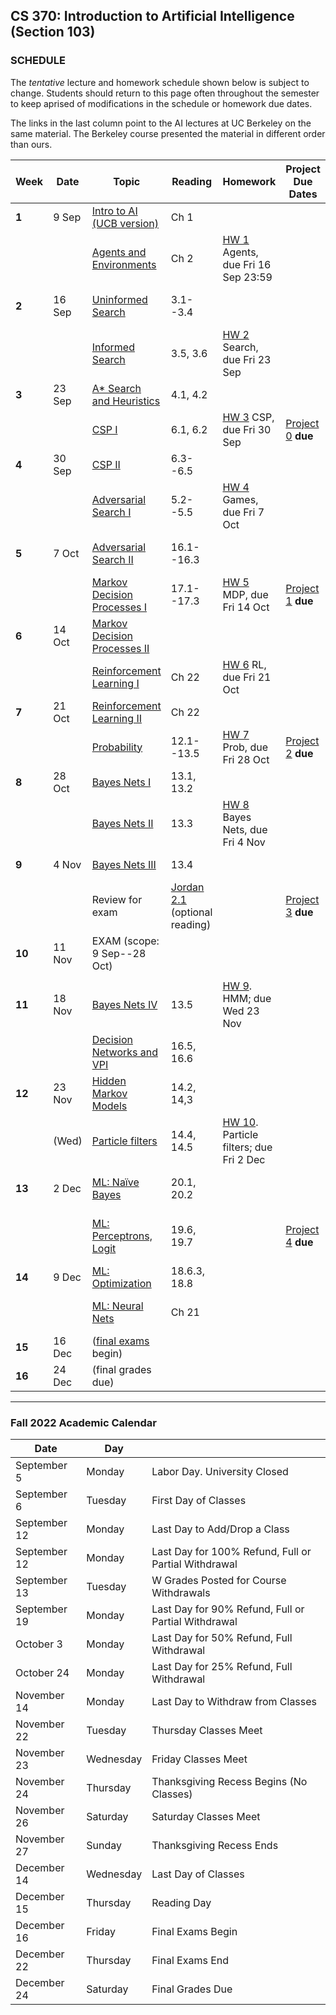 ## CS 370: Introduction to Artificial Intelligence (Section 103)

### SCHEDULE

The *tentative* lecture and homework schedule shown below is subject to change.  Students should return to this page often throughout the semester to keep aprised of modifications in the schedule or homework due dates.

The links in the last column point to the AI lectures at UC Berkeley on the same material.
The Berkeley course presented the material in different order than ours.

<!-- In case you want to watch all of the Berkeley lectures in their original order, I made -->
<!-- a [AI YouTube playlist](https://youtube.com/playlist?list=PL5FJyaC2WsVndQJI9QtEhIMG2w8pYLN9u) just for you! :) -->



| **Week** | **Date** | **Topic**                         | **Reading**      | **Homework**                             | **Project Due Dates** | **UCB Videos**                  | **UCB Notes**      | **Alternative Notes** |
|----------|----------|-----------------------------------|------------------|------------------------------------------|-----------------------|---------------------------------|--------------------|-----------------------|
| **1**    | 9 Sep    | [Intro to AI (UCB version)][]     | Ch 1             |                                          |                       | [Intro to AI (YouTube)][]       |                    | |
|          |          | [Agents and Environments][]       | Ch 2             | [HW 1][] Agents, due Fri 16 Sep 23:59    |                       |                                 |                    | |
| **2**    | 16 Sep   | [Uninformed Search][]             | 3.1--3.4         |                                          |                       | [Uninformed Search (YouTube)][] | [Note 1: Search][] | [Note 1 (Fa '18)][]|
|          |          | [Informed Search][]               | 3.5, 3.6         | [HW 2][] Search, due Fri 23 Sep          |                       | [Informed Search (YouTube)][]   |                    | |
| **3**    | 23 Sep   | [A* Search and Heuristics][]      | 4.1, 4.2         |                                          |                       |                                 | [Note 2: Local Search][] | |
|          |          | [CSP I][]                         | 6.1, 6.2         | [HW 3][] CSP, due Fri 30 Sep             | [Project 0][] **due** | [CSP I (YouTube)][]             | [Note 2: CSP][]    | |
| **4**    | 30 Sep   | [CSP II][]                        | 6.3--6.5         |                                          |                       | [CSP II (YouTube)][]            | [CSP applet][]     | |
|          |          | [Adversarial Search I][]          | 5.2--5.5         | [HW 4][] Games, due Fri 7 Oct            |                       | [Game Trees I (YouTube)][]      | [Note 3: Games][]  | [Note 3 (Fa '18)][]| 
| **5**    | 7  Oct   | [Adversarial Search II][]         | 16.1--16.3       |                                          |                       | [Game Trees II (YouTube)][]     | [Note 4: Nondeterministic Search][] | |
|          |          | [Markov Decision Processes I][]   | 17.1--17.3       | [HW 5][] MDP, due Fri 14 Oct             | [Project 1][] **due** | [MDP I (YouTube)][]             |                    | |
| **6**    | 14 Oct   | [Markov Decision Processes II][]  |                  |                                          |                       | [MDP II (YouTube)][]            |                    | |
|          |          | [Reinforcement Learning I][]      | Ch 22            | [HW 6][] RL, due Fri 21 Oct              |                       | [RL I (YouTube)][]              | [Note 5: Reinforcement Learning][] | |
| **7**    | 21 Oct   | [Reinforcement Learning II][]     | Ch 22            |                                          |                       | [RL II (YouTube)][]             |                    | |
|          |          | [Probability][]                   | 12.1--13.5       | [HW 7][] Prob, due Fri 28 Oct            | [Project 2][] **due** | [Probability (YouTube)][]       |                    | |
| **8**    | 28 Oct   | [Bayes Nets I][]                  | 13.1, 13.2       |                                          |                       | [Bayes Nets (YouTube)][]        | [Note 5: Bayes Nets][] | [Note 6 (Fa '18)][] |
|          |          | [Bayes Nets II][]                 | 13.3             | [HW 8][] Bayes Nets, due Fri 4 Nov       |                       | [BN: independence (YouTube)][]  |                    | |
| **9**    | 4 Nov    | [Bayes Nets III][]                | 13.4             |                                          |                       | [BN: inference (YouTube)][]     |                    | |
|          |          | Review for exam                   | [Jordan 2.1][]  (optional reading) |                        | [Project 3][] **due** |                                 |                    | | 
| **10**   | 11 Nov   | EXAM (scope: 9 Sep--28 Oct)       |                  |                                          |                       |                                 |                    | |
|          |          |                                   |                  |                                          |                       |                                 |                    | |
| **11**   | 18 Nov   | [Bayes Nets IV][]                 | 13.5             | [HW 9][]. HMM; due Wed 23 Nov            |                       | [BN: sampling (YouTube)][]      |                    | |
|          |          | [Decision Networks and VPI][]     | 16.5, 16.6       |                                          |                       | [Decision Networks (YouTube)][] | [Note 7: Decision Networks][] |
| **12**   | 23 Nov   | [Hidden Markov Models][]          | 14.2, 14,3       |                                          |                       | [HMM (YouTube)][]               | [Note 6: HMM][]    |  [Note 8 (Fa '18)][] |
|          | (Wed)    | [Particle filters][]              | 14.4, 14.5       | [HW 10][]. Particle filters; due Fri 2 Dec |                     | [Particle filters (YouTube)][]  |                    | |
| **13**   | 2 Dec    | [ML: Naïve Bayes][]               | 20.1, 20.2       |                                          |                       | [ML: Naive Bayes (YouTube)][]   |  [Note 9: ML][]    | |
|          |          | [ML: Perceptrons, Logit][]        | 19.6, 19.7       |                                          | [Project 4][] **due** | [ML: Perceptrons, Logit (YouTube)][] |               | |
| **14**   | 9 Dec    | [ML: Optimization][]              | 18.6.3, 18.8     |                                          |                       |                                 | [Note 10: Neural Nets][] | | 
|          |          | [ML: Neural Nets][]               | Ch 21            |                                          |                       | [ML: Neural Nets (YouTube)][]   |                    | |
| **15**   | 16 Dec   | ([final exams][] begin)           |                  |                                          |                       |                                 |                    | |
| **16**   | 24 Dec   | (final grades due)                |                  |                                          |                       |                                 |                    | |


----------------------

### Fall 2022 Academic Calendar

| **Date** | **Day** |   |
|--------|--------|---------------------------------|
| September	5 | Monday | Labor Day. University Closed |
| September	6 | Tuesday | First Day of Classes |
| September	12 | Monday | Last Day to Add/Drop a Class |
| September	12 | Monday | Last Day for 100% Refund, Full or Partial Withdrawal |
| September	13 | Tuesday | W Grades Posted for Course Withdrawals |
| September	19 | Monday | Last Day for 90% Refund, Full or Partial Withdrawal |
| October	3 | Monday | Last Day for 50% Refund, Full Withdrawal |
| October	24 | Monday | Last Day for 25% Refund, Full Withdrawal |
| November	14 | Monday | Last Day to Withdraw from Classes  |
| November	22 | Tuesday | Thursday Classes Meet |
| November	23 | Wednesday | Friday Classes Meet |
| November	24 | Thursday | Thanksgiving Recess Begins (No Classes) |
| November	26 | Saturday | Saturday Classes Meet |
| November	27 | Sunday | Thanksgiving Recess Ends |
| December	14 | Wednesday | Last Day of Classes |
| December	15 | Thursday | Reading Day |
| December	16 | Friday | Final Exams Begin |
| December	22 | Thursday | Final Exams End |
| December	24 | Saturday | Final Grades Due |







[final exams]: https://www5.njit.edu/registrar/exams/finalexams.php




[KUPF]: https://goo.gl/maps/GjhP3cjrMAJSzVFt5

<!-- LINKS TO LECTURE NOTES -->

[Note 1: Search]: https://inst.eecs.berkeley.edu/~cs188/sp22/assets/notes/n1_sp22.pdf
[Note 1 (Fa '18)]: https://github.com/williamdemeo/cs370-fall2022/tree/master/notes/n01-search.pdf
[Note 2: Local Search]: https://inst.eecs.berkeley.edu/~cs188/sp22/assets/notes/n2_sp22.pdf
[Note 2: CSP]: https://github.com/williamdemeo/cs370-fall2022/tree/master/lecture/notes/n02-csp.pdf 
[CSP applet]: https://inst.eecs.berkeley.edu/~cs188/fa21/assets/demos/csp/csp_demos.html
[Note 3: Games]: https://inst.eecs.berkeley.edu/~cs188/sp22/assets/notes/n3_sp22.pdf
[Note 3 (Fa '18)]: https://github.com/williamdemeo/cs370-fall2022/tree/master/lecture/notes/n03-adversarial-search.pdf
[Note 4: Nondeterministic Search]: https://github.com/williamdemeo/cs370-fall2022/tree/master/lecture/notes/n04-nondeterministic-search.pdf
[Note 4: Logical Agents]: https://inst.eecs.berkeley.edu/~cs188/sp22/assets/notes/n4_sp22.pdf
[Note 5: Reinforcement Learning]: https://github.com/williamdemeo/cs370-fall2022/tree/master/lecture/notes/n05-rl.pdf
[Note 5: Bayes Nets]: https://inst.eecs.berkeley.edu/~cs188/sp22/assets/notes/n5_sp22.pdf
[Note 6 (Fa '18)]: https://github.com/williamdemeo/cs370-fall2022/tree/master/lecture/notes/n06-bayes-nets.pdf
[Note 6: HMM]: https://inst.eecs.berkeley.edu/~cs188/sp22/assets/notes/n6_sp22.pdf
[Note 7: Decision Networks]: https://github.com/williamdemeo/cs370-fall2022/tree/master/lecture/notes/n07-decision-networks.pdf
[Note 8 (Fa '18)]: https://github.com/williamdemeo/cs370-fall2022/tree/master/lecture/notes/n08-hmm.pdf
[Note 9: ML]: https://github.com/williamdemeo/cs370-fall2022/tree/master/lecture/notes/n09-ml.pdf
[Note 10: Neural Nets]: https://github.com/williamdemeo/cs370-fall2022/tree/master/lecture/notes/n10-neural-nets.pdf


<!-- Project LINKS -->
[Project 0]: https://github.com/williamdemeo/cs370-fall2022/tree/master/projects/Project0
[Project 1]: https://github.com/williamdemeo/cs370-fall2022/tree/master/projects/Project1
[Project 2]: https://github.com/williamdemeo/cs370-fall2022/tree/master/projects/Project2
[Project 3]: https://github.com/williamdemeo/cs370-fall2022/tree/master/projects/Project3
[Project 4]: https://github.com/williamdemeo/cs370-fall2022/tree/master/projects/Project4



<!-- HW LINKS -->

[HW 1]: https://www.gradescope.com/courses/361553
[HW 2]: https://www.gradescope.com/courses/361553
[HW 3]: https://www.gradescope.com/courses/361553
[HW 4]: https://www.gradescope.com/courses/361553
[HW 5]: https://www.gradescope.com/courses/361553
[HW 6]: https://www.gradescope.com/courses/361553
[HW 7]: https://www.gradescope.com/courses/361553
[HW 8]: https://www.gradescope.com/courses/361553
[HW 9]: https://www.gradescope.com/courses/361553
[HW 10]: https://www.gradescope.com/courses/361553
[HW 11]: https://www.gradescope.com/courses/361553


<!-- LINKS TO UCB LECTURE YOUTUBE VIDEOS -->

[Intro to AI (YouTube)]: https://www.youtube.com/watch?v=16Dir4QqCUg
[Uninformed Search (YouTube)]: https://youtu.be/-Xx0QSFYfIQ
[Informed Search (YouTube)]: https://youtu.be/Mlwrx7hbKPs
[CSP I (YouTube)]: https://youtu.be/81z2ANjQcH4
[CSP II (YouTube)]: https://youtu.be/_DXf6oaknHw
[Game Trees I (YouTube)]: https://youtu.be/v6RgZBjc8og
[Game Trees II (YouTube)]: https://youtu.be/n3A29GEzC6g
[MDP I (YouTube)]: https://youtu.be/4LW3H_Jinr4
[MDP II (YouTube)]: https://youtu.be/ZToWj64rxvQ
[RL I (YouTube)]: https://youtu.be/TiXS7vROBEg
[RL II (YouTube)]: https://youtu.be/XafrqwHfBKE
[Probability (YouTube)]: https://youtu.be/sMNbLXsvRig
[Bayes Nets (YouTube)]: https://youtu.be/T4l6ltMMcec
[BN: independence (YouTube)]: https://youtu.be/FUnOdyZZAaE
[BN: inference (YouTube)]: https://youtu.be/A1hYXGAUdmU
[BN: sampling (YouTube)]: https://youtu.be/kGngCS-1kjU
[Decision Networks (YouTube)]: https://youtu.be/19sr7yKV56I
[HMM (YouTube)]: https://youtu.be/eCZLhZu_U1I
[Particle filters (YouTube)]: https://youtu.be/pNam9hbwg4g
[ML: Naive Bayes (YouTube)]: https://youtu.be/1nOb0vwWkAE
[ML: Neural Nets (YouTube)]: https://youtu.be/LERtLI2h_nQ
[ML: Perceptrons, Logit (YouTube)]: https://www.youtube.com/watch?v=UNr9gHyOnWA
[ML: Decision Trees (YouTube)]: https://youtu.be/svW3I0cqfpw
[Robotics (YouTube)]: https://youtu.be/MxS1aYvYNNc

<!-- LINKS TO LECTURE SLIDES -->
[Intro to AI (UCB version)]: https://inst.eecs.berkeley.edu/~cs188/sp22/assets/slides/Lecture1.pptx
[Agents and Environments]: https://github.com/williamdemeo/cs370-fall2022/raw/master/lecture/slides/CS370-Lec02-AgentsAndEnvironments.pptx

<!-- [Uninformed Search]: https://github.com/williamdemeo/cs370-fall2022/raw/master/lecture/slides/CS370-Lec03-Search.pptx -->
<!-- [Informed Search]: https://github.com/williamdemeo/cs370-fall2022/raw/master/lecture/slides/CS370-Lec04-InformedSearch.pptx -->
<!-- [A* Search and Heuristics]: https://github.com/williamdemeo/cs370-fall2022/raw/master/lecture/slides/CS370-Lec05-AstarSearchAndHeuristics.pptx -->
<!-- [CSP I]: https://github.com/williamdemeo/cs370-fall2022/raw/master/lecture/slides/CS370-Lec06-CSP-I.pptx  -->
<!-- [CSP II]: https://github.com/williamdemeo/cs370-fall2022/raw/master/lecture/slides/CS370-Lec07-CSP-II.pptx -->
<!-- [Adversarial Search I]: https://github.com/williamdemeo/cs370-fall2022/raw/master/lecture/slides/CS370-Lec08-AdversarialSearch-I.pptx -->
<!-- [Adversarial Search II]: https://github.com/williamdemeo/cs370-fall2022/raw/master/lecture/slides/CS370-Lec09-AdversarialSearch-II.pptx -->
<!-- [Markov Decision Processes I]: https://github.com/williamdemeo/cs370-fall2022/raw/master/lecture/slides/CS370-Lec10-MDP-I.pptx -->
<!-- [Markov Decision Processes II]: https://github.com/williamdemeo/cs370-fall2022/raw/master/lecture/slides/CS370-Lec11-MDP-II.pptx -->
<!-- [Reinforcement Learning I]: https://github.com/williamdemeo/cs370-fall2022/raw/master/lecture/slides/CS370-Lec12-RL-I.pptx -->
<!-- [Reinforcement Learning II]: https://github.com/williamdemeo/cs370-fall2022/raw/master/lecture/slides/CS370-Lec13-RL-II.pptx -->
<!-- [Probability]: https://github.com/williamdemeo/cs370-fall2022/raw/master/lecture/slides/CS370-Lec14-Probability.pptx -->
<!-- [Bayes Nets I]: https://github.com/williamdemeo/cs370-fall2022/raw/master/lecture/slides/CS370-Lec15-BayesNets-I.pptx -->
<!-- [Bayes Nets II]: https://github.com/williamdemeo/cs370-fall2022/raw/master/lecture/slides/CS370-Lec16-BayesNets-II.pptx -->
<!-- [Bayes Nets III]: https://github.com/williamdemeo/cs370-fall2022/raw/master/lecture/slides/CS370-Lec17-BayesNets-III.pptx -->
<!-- [Bayes Nets IV]: https://github.com/williamdemeo/cs370-fall2022/raw/master/lecture/slides/CS370-Lec18-BayesNets-IV.pptx -->
<!-- [Logical Agents]: https://github.com/williamdemeo/cs370-fall2022/blob/master/lecture/dne.md -->
<!-- [Inference in First Order Logic]: https://github.com/williamdemeo/cs370-fall2022/blob/master/lecture/dne.md -->

<!-- [Decision Networks and VPI]: https://github.com/williamdemeo/cs370-fall2022/blob/master/lecture/slides/CS370-Lec19-DecisionNetworks.pptx -->
<!-- [Hidden Markov Models]: https://github.com/williamdemeo/cs370-fall2022/blob/master/lecture/slides/CS370-Lec20-HMM.pptx -->
<!-- [Particle filters]: https://github.com/williamdemeo/cs370-fall2022/blob/master/lecture/slides/CS370-Lec21-HMM-II.pptx -->
<!-- [ML: Naïve Bayes]: https://github.com/williamdemeo/cs370-fall2022/blob/master/lecture/dne.md -->
<!-- [ML: Perceptrons and Logistic Regression]: https://github.com/williamdemeo/cs370-fall2022/blob/master/lecture/dne.md -->
<!-- [ML: Perceptrons, Logit]: https://github.com/williamdemeo/cs370-fall2022/blob/master/lecture/dne.md -->
<!-- [ML: Optimization]: https://github.com/williamdemeo/cs370-fall2022/blob/master/lecture/dne.md -->
<!-- [ML: Neural Nets]: https://github.com/williamdemeo/cs370-fall2022/blob/master/lecture/dne.md -->
<!-- [Advanced Applications: Games and Robotics]: https://github.com/williamdemeo/cs370-fall2022/blob/master/lecture/dne.md -->
<!-- [Conclusion]: https://github.com/williamdemeo/cs370-fall2022/blob/master/lecture/dne.md -->


[Uninformed Search]: https://github.com/williamdemeo/cs370-fall2022/blob/master/lecture/dne.md
[Informed Search]: https://github.com/williamdemeo/cs370-fall2022/blob/master/lecture/dne.md
[A* Search and Heuristics]: https://github.com/williamdemeo/cs370-fall2022/blob/master/lecture/dne.md
[CSP I]: https://github.com/williamdemeo/cs370-fall2022/blob/master/lecture/dne.md
[CSP II]: https://github.com/williamdemeo/cs370-fall2022/blob/master/lecture/dne.md
[Adversarial Search I]: https://github.com/williamdemeo/cs370-fall2022/blob/master/lecture/dne.md
[Adversarial Search II]: https://github.com/williamdemeo/cs370-fall2022/blob/master/lecture/dne.md
[Markov Decision Processes I]: https://github.com/williamdemeo/cs370-fall2022/blob/master/lecture/dne.md
[Markov Decision Processes II]: https://github.com/williamdemeo/cs370-fall2022/blob/master/lecture/dne.md
[Reinforcement Learning I]: https://github.com/williamdemeo/cs370-fall2022/blob/master/lecture/dne.md
[Reinforcement Learning II]: https://github.com/williamdemeo/cs370-fall2022/blob/master/lecture/dne.md
[Probability]: https://github.com/williamdemeo/cs370-fall2022/blob/master/lecture/dne.md
[Bayes Nets I]: https://github.com/williamdemeo/cs370-fall2022/blob/master/lecture/dne.md
[Bayes Nets II]: https://github.com/williamdemeo/cs370-fall2022/blob/master/lecture/dne.md
[Bayes Nets III]: https://github.com/williamdemeo/cs370-fall2022/blob/master/lecture/dne.md
[Bayes Nets IV]: https://github.com/williamdemeo/cs370-fall2022/blob/master/lecture/dne.md
[Logical Agents]: https://github.com/williamdemeo/cs370-fall2022/blob/master/lecture/dne.md
[Inference in First Order Logic]: https://github.com/williamdemeo/cs370-fall2022/blob/master/lecture/dne.md

[Decision Networks and VPI]: https://github.com/williamdemeo/cs370-fall2022/blob/master/lecture/dne.md
[Hidden Markov Models]: https://github.com/williamdemeo/cs370-fall2022/blob/master/lecture/dne.md
[Particle filters]: https://github.com/williamdemeo/cs370-fall2022/blob/master/lecture/dne.md
[ML: Naïve Bayes]: https://github.com/williamdemeo/cs370-fall2022/blob/master/lecture/dne.md
[ML: Perceptrons and Logistic Regression]: https://github.com/williamdemeo/cs370-fall2022/blob/master/lecture/dne.md
[ML: Perceptrons, Logit]: https://github.com/williamdemeo/cs370-fall2022/blob/master/lecture/dne.md
[ML: Optimization]: https://github.com/williamdemeo/cs370-fall2022/blob/master/lecture/dne.md
[ML: Neural Nets]: https://github.com/williamdemeo/cs370-fall2022/blob/master/lecture/dne.md
[Advanced Applications: Games and Robotics]: https://github.com/williamdemeo/cs370-fall2022/blob/master/lecture/dne.md
[Conclusion]: https://github.com/williamdemeo/cs370-fall2022/blob/master/lecture/dne.md

<!-- MISC LINKS -->
[Jordan 2.1]: https://github.com/williamdemeo/cs370-fall2022/tree/master/notes/chapter2.pdf
[KUPF 202]: https://goo.gl/maps/GjhP3cjrMAJSzVFt5
[edX AI wk10: Logical Agents]: https://learning.edx.org/course/course-v1:ColumbiaX+CSMM.101x+2T2018/home






<!-- [Note 1]: https://inst.eecs.berkeley.edu/~cs188/fa21/assets/notes/fa20-note01.pdf
[Note 2]: https://inst.eecs.berkeley.edu/~cs188/fa21/assets/notes/note02.pdf>
[Note 3]: https://inst.eecs.berkeley.edu/~cs188/fa21/assets/notes/fa20-note03.pdf
[Note 4]: https://inst.eecs.berkeley.edu/~cs188/fa21/assets/notes/fa20-note04.pdf
[Note 5]: https://inst.eecs.berkeley.edu/~cs188/fa21/assets/notes/fa20-note05.pdf
[Note 6]: https://inst.eecs.berkeley.edu/~cs188/fa21/assets/notes/fa20-note06.pdf
[Note 7]: https://inst.eecs.berkeley.edu/~cs188/fa21/assets/notes/fa20-note07.pdf
[Note 8]: https://inst.eecs.berkeley.edu/~cs188/fa21/assets/notes/fa20-note08.pdf
[Note 9]: https://inst.eecs.berkeley.edu/~cs188/fa21/assets/notes/fa20-note09.pdf
[Note 10]: https://inst.eecs.berkeley.edu/~cs188/fa21/assets/notes/fa20-note10.pdf
-->
